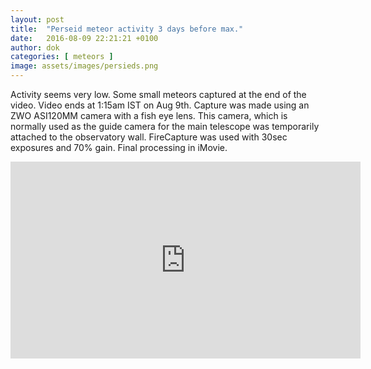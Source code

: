 ```yaml
---
layout: post
title:  "Perseid meteor activity 3 days before max."
date:   2016-08-09 22:21:21 +0100
author: dok
categories: [ meteors ]
image: assets/images/persieds.png
---
```



Activity seems very low. Some small meteors captured at the end of the video. Video ends at 1:15am IST on Aug 9th. Capture was made using an ZWO ASI120MM camera with a fish eye lens. This camera, which is normally used as the guide camera for the main telescope was temporarily attached to the observatory wall.  FireCapture was used with 30sec exposures and 70% gain. Final processing in iMovie.

<iframe width="560" height="315" src="https://www.youtube.com/embed/LBior-k-En0" frameborder="0" allow="accelerometer; autoplay; encrypted-media; gyroscope; picture-in-picture" allowfullscreen></iframe>

